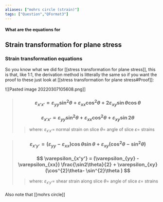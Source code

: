 ```yaml
---
aliases: ["mohrs circle (strain)"]
tags: ["Question","QFormat3"]
---
```


#### What are the equations for
## Strain transformation for plane stress
### Strain transformation equations
So you know what we did for [[stress transformation for plane stress]], this is that, like 1:1, the derivation method is litterally the same so if you want the proof to these just look at [[stress transformation for plane stress#Proof]]:

![[Pasted image 20220307105608.png]]

> ### $$ \varepsilon_{x'x'} = \varepsilon_{yy} \sin^{2}\theta + \varepsilon_{xx} \cos^{2}\theta + 2\varepsilon_{xy}\sin\theta \cos\theta $$ 
> ### $$ \varepsilon_{x'x'} = \varepsilon_{yy} \sin^{2}\theta + \varepsilon_{xx} \cos^{2}\theta + \varepsilon_{xy} \sin2\theta $$ 
>> where:
>> $\varepsilon_{x'x'}=$ normal strain on slice 
>> $\theta=$ angle of slice
>> $\varepsilon=$ strains


> ### $$ \varepsilon_{x'y'} = (\varepsilon_{yy} -\varepsilon_{xx})\cos\theta \sin\theta  + \varepsilon_{xy}(\cos^{2}\theta- \sin^{2}\theta ) $$ 
> ### $$ \varepsilon_{x'y'} = (\varepsilon_{yy} -\varepsilon_{xx}) \frac{\sin2\theta}{2}  + \varepsilon_{xy}(\cos^{2}\theta- \sin^{2}\theta ) $$ 
>> where:
>> $\varepsilon_{x'y'}=$ shear strain along slice 
>> $\theta=$ angle of slice
>> $\varepsilon=$ strains


### 
Also note that [[mohrs circle]] 
